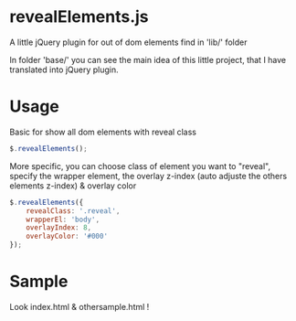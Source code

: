 revealElements.js
=================

A little jQuery plugin for out of dom elements find in 'lib/' folder

In folder 'base/' you can see the main idea of this little project,
that I have translated into jQuery plugin.

Usage
=====

Basic for show all dom elements with reveal class

```javascript
$.revealElements();
```
  
More specific, you can choose class of element you want to "reveal", specify the wrapper element, the overlay z-index (auto adjuste the others elements z-index) & overlay color

```javascript
$.revealElements({
	revealClass: '.reveal',
	wrapperEl: 'body',
	overlayIndex: 8,
	overlayColor: '#000'
});
```

Sample
======

Look index.html & othersample.html ! 
